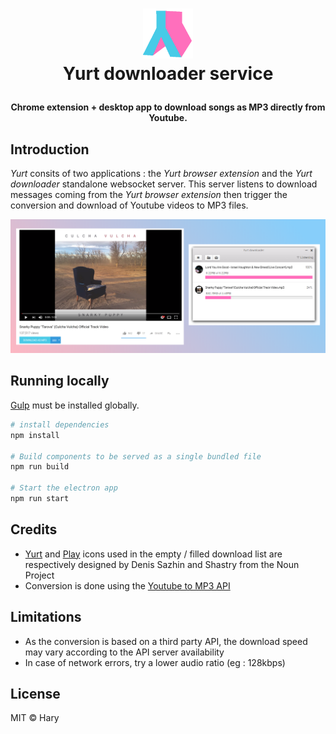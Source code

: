<h1 align="center">
    <img src="https://raw.githubusercontent.com/haryratsimba/Yurt-downloader-server/master/static/img/logo.png" width=80 alt="Yurt downloader service">
    <br>
    Yurt downloader service
</p>

<h4 align="center">Chrome extension + desktop app to download songs as MP3 directly from Youtube.</h4>

## Introduction

*Yurt* consits of two applications : the *Yurt browser extension* and the *Yurt downloader* standalone websocket server. This server listens to download messages coming from the *Yurt browser extension* then trigger the conversion and download of Youtube videos to MP3 files.

![Yurt downloader service](https://raw.githubusercontent.com/haryratsimba/Yurt-downloader-server/master/static/screenshots/banner.png "Yurt downloader service")

## Running locally

[Gulp](https://gulpjs.com/) must be installed globally.

``` bash
# install dependencies
npm install

# Build components to be served as a single bundled file
npm run build

# Start the electron app
npm run start
```

## Credits

* [Yurt](https://thenounproject.com/term/yurt/457098/) and [Play](https://thenounproject.com/search/?q=play&i=938627) icons used in the empty / filled download list are respectively designed by Denis Sazhin and Shastry from the Noun Project
* Conversion is done using the [Youtube to MP3 API](https://www.yt-download.org)

## Limitations

* As the conversion is based on a third party API, the download speed may vary according to the API server availability
* In case of network errors, try a lower audio ratio (eg : 128kbps)

## License

MIT © Hary
